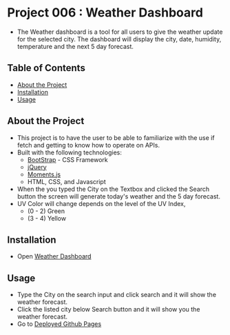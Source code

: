 # Project 006 : Weather Dashboard

- The Weather dashboard is a tool for all users to give the weather update for the selected city. The dashboard will display the city, date, humidity, temperature and the next 5 day forecast. 

## Table of Contents

- [About the Project](#about-the-project)
- [Installation](#installation)
- [Usage](#usage)

## About the Project

- This project is to have the user to be able to familiarize with the use if fetch and getting to know how to operate on APIs. 
- Built with the following technologies:
    - [BootStrap](https://getbootstrap.com/) - CSS Framework 
    - [jQuery](https://jquery.com/)
    - [Moments.js](https://momentjs.com/)
    - HTML, CSS, and Javascript
- When the you typed the City on the Textbox and clicked the Search button the screen will generate today's weather and the 5 day forecast. 
- UV Color will change depends on the level of the UV Index,
    - (0 - 2) Green
    - (3 - 4) Yellow

## Installation

- Open [Weather Dashboard](06_weather_dash)

## Usage

- Type the City on the search input and click search and it will show the weather forecast.
- Click the listed city below Search button and it will show you the weather forecast.
- Go to [Deployed Github Pages](https://raws-boop.github.io/06_weather_dash/)

